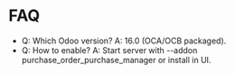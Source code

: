 # FAQ

- Q: Which Odoo version? A: 16.0 (OCA/OCB packaged).
- Q: How to enable? A: Start server with --addon purchase_order_purchase_manager or install in UI.
